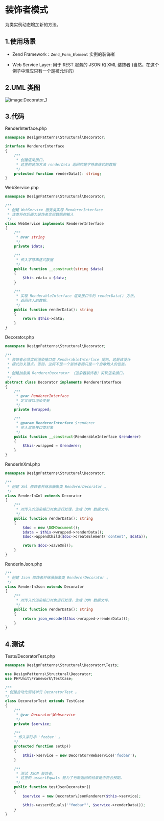# 装饰者模式

为类实例动态增加新的方法。

## 1.使用场景

+ Zend Framework：`Zend_Form_Element` 实例的装饰者

+ Web Service Layer: 用于 REST 服务的 JSON 和 XML 装饰者 (当然，在这个例子中理应只有一个是被允许的)

## 2.UML 类图

![image:Decorator_1](https://github.com/TomatoZ7/notes-of-tz/blob/master/Programming/DesignPatterns/images/Decorator_1.jpg)

## 3.代码

RenderInterface.php

```php
namespace DesignPatterns\Structural\Decorator;

interface RendererInterface
{
    /**
     * 创建渲染接口。
     * 这里的装饰方法 renderData 返回的是字符串格式的数据
     */
    protected function renderData(): string;
}
```

WebService.php

```php
namespace DesignPatterns\Structural\Decorator;

/**
 * 创建 WebService 服务类实现 RendererInterface
 * 该类将在后面为装饰者实现数据的输入
 */
class WebService implements RendererInterface
{
    /**
     * @var string
     */
    private $data;

    /**
     * 传入字符串格式数据
     */
    public function __construct(string $data) 
    {
        $this->data = $data;
    }

    /**
     * 实现 RenderableInterface 渲染接口中的 renderData() 方法。
     * 返回传入的数据。
     */
    public function renderData(): string
    {
        return $this->data;
    }
}
```

Decorator.php

```php
namespace DesignPatterns\Structural\Decorator;

/**
 * 装饰者必须实现渲染接口类 RenderableInterface 契约，这是该设计
 * 模式的关键点。否则，这将不是一个装饰者而只是一个自欺欺人的包装。
 * 
 * 创建抽象类 RendererDecorator （渲染器装饰者）实现渲染接口。
 */
abstract class Decorator implements RendererInterface
{
    /**
     * @var RendererInterface
     * 定义接口渲染变量
     */
    private $wrapped;

    /**
     * @param RendererInterface $renderer
     * 传入渲染接口类对象
     */
    public function __construct(RenderableInterface $renderer)
    {
        $this->wrapped = $renderer;
    }
}
```

RenderInXml.php

```php
namespace DesignPatterns\Structural\Decorator;

/**
 * 创建 Xml 修饰者并继承抽象类 RendererDecorator 。
 */
class RenderInXml extends Decorator
{
    /**
     * 对传入的渲染接口对象进行处理，生成 DOM 数据文件。
     */
    public function renderData(): string
    {
        $doc = new \DOMDocument();
        $data = $this->wrapped->renderData();
        $doc->appendChild($doc->createElement('content', $data));

        return $doc->saveXml();
    }
}
```

RenderInJson.php

```php
/**
 * 创建 Json 修饰者并继承抽象类 RendererDecorator 。
 */
class RenderInJson extends Decorator
{
    /**
     * 对传入的渲染接口对象进行处理，生成 DOM 数据文件。
     */
    public function renderData(): string
    {
        return json_encode($this->wrapped->renderData());
    }
}
```

## 4.测试

Tests/DecoratorTest.php

```php
namespace DesignPatterns\Structural\Decorator\Tests;

use DesignPatterns\Structural\Decorator;
use PHPUnit\Framework\TestCase;

/**
* 创建自动化测试单元 DecoratorTest 。
*/
class DecoratorTest extends TestCase
{
    /**
     * @var Decorator\Webservice
     */
    private $service;

    /** 
    * 传入字符串 'foobar' 。
    */
    protected function setUp()
    {
        $this->service = new Decorator\Webservice('foobar');
    }

    /**
     * 测试 JSON 装饰者。
     * 这里的 assertEquals 是为了判断返回的结果是否符合预期。
     */
    public function testJsonDecorator()
    {
        $service = new Decorator\JsonRenderer($this->service);

        $this->assertEquals('"foobar"', $service->renderData());
    }
}
```